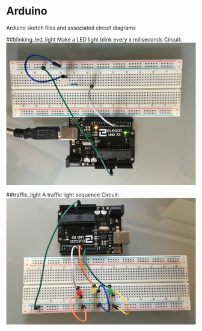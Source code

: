 # Arduino
Arduino sketch files and associated circuit diagrams

##blinking_led_light
  Make a LED light blink every x miliseconds
  Circuit:
    ![LED Light Circuit](circuits/SingleLED.jpg)
  
##traffic_light
  A traffic light sequence
  Circuit:
    ![Traffic Lights Circuit](circuits/TrafficLights.jpg)
  
  
